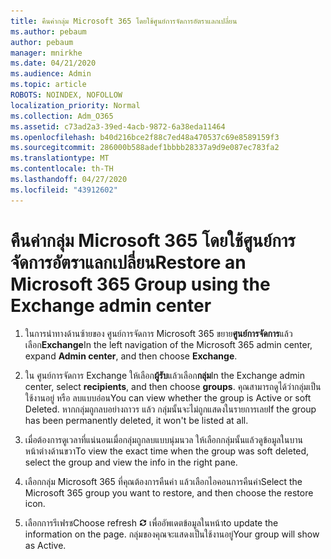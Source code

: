 ```yaml
---
title: คืนค่ากลุ่ม Microsoft 365 โดยใช้ศูนย์การจัดการอัตราแลกเปลี่ยน
ms.author: pebaum
author: pebaum
manager: mnirkhe
ms.date: 04/21/2020
ms.audience: Admin
ms.topic: article
ROBOTS: NOINDEX, NOFOLLOW
localization_priority: Normal
ms.collection: Adm_O365
ms.assetid: c73ad2a3-39ed-4acb-9872-6a38eda11464
ms.openlocfilehash: b40d216bce2f88c7ed48a470537c69e8589159f3
ms.sourcegitcommit: 286000b588adef1bbbb28337a9d9e087ec783fa2
ms.translationtype: MT
ms.contentlocale: th-TH
ms.lasthandoff: 04/27/2020
ms.locfileid: "43912602"
---
```

# <a name="restore-an-microsoft-365-group-using-the-exchange-admin-center"></a><span data-ttu-id="132e0-102">คืนค่ากลุ่ม Microsoft 365 โดยใช้ศูนย์การจัดการอัตราแลกเปลี่ยน</span><span class="sxs-lookup"><span data-stu-id="132e0-102">Restore an Microsoft 365 Group using the Exchange admin center</span></span>

1. <span data-ttu-id="132e0-103">ในการนําทางด้านซ้ายของ ศูนย์การจัดการ Microsoft 365 ขยาย**ศูนย์การจัดการ**แล้วเลือก**Exchange**</span><span class="sxs-lookup"><span data-stu-id="132e0-103">In the left navigation of the Microsoft 365 admin center, expand **Admin center**, and then choose **Exchange**.</span></span>
    
2. <span data-ttu-id="132e0-104">ใน ศูนย์การจัดการ Exchange ให้เลือก**ผู้รับ**แล้วเลือก**กลุ่ม**</span><span class="sxs-lookup"><span data-stu-id="132e0-104">In the Exchange admin center, select **recipients**, and then choose **groups**.</span></span> <span data-ttu-id="132e0-105">คุณสามารถดูได้ว่ากลุ่มเป็น ใช้งานอยู่ หรือ ลบแบบอ่อน</span><span class="sxs-lookup"><span data-stu-id="132e0-105">You can view whether the group is Active or soft Deleted.</span></span> <span data-ttu-id="132e0-106">หากกลุ่มถูกลบอย่างถาวร แล้ว กลุ่มนั้นจะไม่ถูกแสดงในรายการเลย</span><span class="sxs-lookup"><span data-stu-id="132e0-106">If the group has been permanently deleted, it won't be listed at all.</span></span>
    
3. <span data-ttu-id="132e0-107">เมื่อต้องการดูเวลาที่แน่นอนเมื่อกลุ่มถูกลบแบบนุ่มนวล ให้เลือกกลุ่มนั้นแล้วดูข้อมูลในบานหน้าต่างด้านขวา</span><span class="sxs-lookup"><span data-stu-id="132e0-107">To view the exact time when the group was soft deleted, select the group and view the info in the right pane.</span></span>
    
4. <span data-ttu-id="132e0-108">เลือกกลุ่ม Microsoft 365 ที่คุณต้องการคืนค่า แล้วเลือกไอคอนการคืนค่า</span><span class="sxs-lookup"><span data-stu-id="132e0-108">Select the Microsoft 365 group you want to restore, and then choose the restore icon.</span></span>
    
5. <span data-ttu-id="132e0-109">เลือกการรีเฟรช</span><span class="sxs-lookup"><span data-stu-id="132e0-109">Choose refresh</span></span> ![ไอคอนรีเฟรช](media/6464df90-2a91-4c1f-92a6-9a38c7696ac3.gif) <span data-ttu-id="132e0-111">เพื่ออัพเดตข้อมูลในหน้า</span><span class="sxs-lookup"><span data-stu-id="132e0-111">to update the information on the page.</span></span> <span data-ttu-id="132e0-112">กลุ่มของคุณจะแสดงเป็นใช้งานอยู่</span><span class="sxs-lookup"><span data-stu-id="132e0-112">Your group will show as Active.</span></span> 
    


